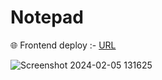 
# Notepad

🌐 Frontend deploy :- <a href='https://majestic-naiad-5e4a13.netlify.app/login'>URL</a>

![Screenshot 2024-02-05 131625](https://github.com/Saurav9284/Notepad-Frontend/assets/135011685/dbc74b82-ba9c-41e9-845d-38c4a11a5441)


